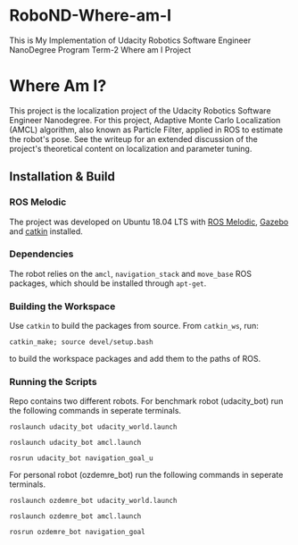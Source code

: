 # RoboND-Where-am-I
This is My Implementation of Udacity Robotics Software Engineer NanoDegree Program Term-2 Where am I Project

# Where Am I?
This project is the localization project of the Udacity Robotics Software Engineer Nanodegree. For this project, Adaptive Monte Carlo Localization (AMCL) algorithm, also known as Particle Filter, applied in ROS to estimate the robot's pose. See the writeup for an extended discussion of the project's theoretical content on localization and parameter tuning.

## Installation & Build
### ROS Melodic
The project was developed on Ubuntu 18.04 LTS with [ROS Melodic](http://wiki.ros.org/melodic), [Gazebo](http://gazebosim.org/) and [catkin](http://wiki.ros.org/catkin) installed.

### Dependencies
The robot relies on the ``amcl``, ``navigation_stack`` and ``move_base`` ROS packages, which should be installed through ``apt-get``.

### Building the Workspace
Use ``catkin`` to build the packages from source. From ``catkin_ws``, run:

``catkin_make; source devel/setup.bash``

to build the workspace packages and add them to the paths of ROS.

### Running the Scripts
Repo contains two different robots. 
For benchmark robot (udacity_bot) run the following commands in seperate terminals.

``roslaunch udacity_bot udacity_world.launch``

``roslaunch udacity_bot amcl.launch``

``rosrun udacity_bot navigation_goal_u``

For personal robot (ozdemre_bot) run the following commands in seperate terminals.

``roslaunch ozdemre_bot udacity_world.launch``

``roslaunch ozdemre_bot amcl.launch``

``rosrun ozdemre_bot navigation_goal``
